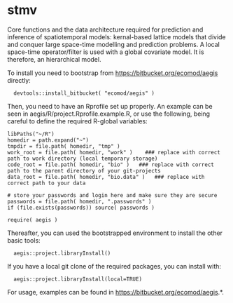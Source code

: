 # stmv

Core functions and the data architecture required for prediction and inference of spatiotemporal models: kernal-based lattice models that divide and conquer large space-time modelling and prediction problems. A local space-time operator/filter is used with a global covariate model. It is therefore, an hierarchical model.

To install you need to bootstrap from https://bitbucket.org/ecomod/aegis directly:

```
  devtools::install_bitbucket( "ecomod/aegis" )
```

Then, you need to have an Rprofile set up properly. An example can be seen in aegis/R/project.Rprofile.example.R, or use the following, being careful to define the required R-global variables:

```.
libPaths("~/R")
homedir = path.expand("~")
tmpdir = file.path( homedir, "tmp" )
work_root = file.path( homedir, "work" )    ### replace with correct path to work directory (local temporary storage)
code_root = file.path( homedir, "bio" )   ### replace with correct path to the parent directory of your git-projects
data_root = file.path( homedir, "bio.data" )   ### replace with correct path to your data

# store your passwords and login here and make sure they are secure
passwords = file.path( homedir, ".passwords" )
if (file.exists(passwords)) source( passwords )

require( aegis )
```


Thereafter, you can used the bootstrapped environment to install the other basic tools:

```
  aegis::project.libraryInstall()
```

If you have a local git clone of the required packages, you can install with:

```
  aegis::project.libraryInstall(local=TRUE)

```

For usage, examples can be found in https://bitbucket.org/ecomod/aegis.*.
